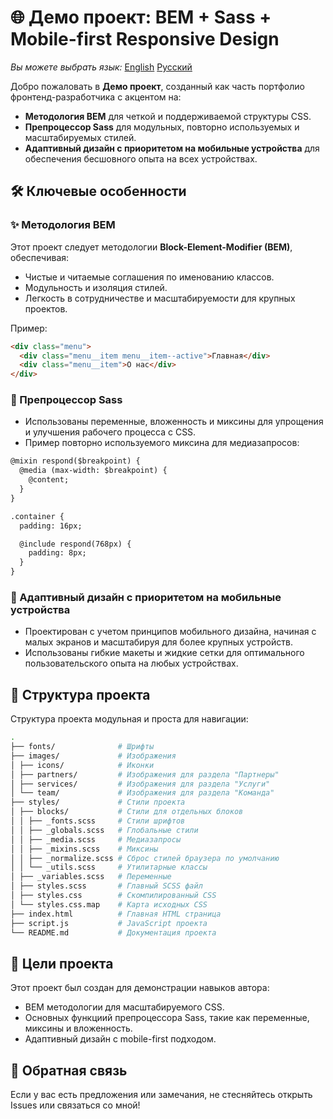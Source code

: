 
# 🌐 Демо проект: BEM + Sass + Mobile-first Responsive Design 
*Вы можете выбрать язык:* [English](README.md) [Русский](README.ru.md)

Добро пожаловать в **Демо проект**, созданный как часть портфолио фронтенд-разработчика с акцентом на:

- **Методология BEM** для четкой и поддерживаемой структуры CSS.
- **Препроцессор Sass** для модульных, повторно используемых и масштабируемых стилей.
- **Адаптивный дизайн с приоритетом на мобильные устройства** для обеспечения бесшовного опыта на всех устройствах.
  

## 🛠️ Ключевые особенности

### ✨ Методология BEM
Этот проект следует методологии **Block-Element-Modifier (BEM)**, обеспечивая:
- Чистые и читаемые соглашения по именованию классов.
- Модульность и изоляция стилей.
- Легкость в сотрудничестве и масштабируемости для крупных проектов.

Пример:
```html
<div class="menu">
  <div class="menu__item menu__item--active">Главная</div>
  <div class="menu__item">О нас</div>
</div>
```

### 🎨 Препроцессор Sass
- Использованы переменные, вложенность и миксины для упрощения и улучшения рабочего процесса с CSS.
- Пример повторно используемого миксина для медиазапросов:

```html
@mixin respond($breakpoint) {
  @media (max-width: $breakpoint) {
    @content;
  }
}

.container {
  padding: 16px;

  @include respond(768px) {
    padding: 8px;
  }
}
```

### 📱 Адаптивный дизайн с приоритетом на мобильные устройства
- Проектирован с учетом принципов мобильного дизайна, начиная с малых экранов и масштабируя для более крупных устройств.
- Использованы гибкие макеты и жидкие сетки для оптимального пользовательского опыта на любых устройствах.

<!--  
## 🖥️ Демонстрация
### 🎯 Живая версия - Оцените полностью адаптивную демонстрацию этого проекта в действии!
-->

## 📂 Структура проекта
Структура проекта модульная и проста для навигации:

```bash
.
├── fonts/              # Шрифты
├── images/             # Изображения
│ ├── icons/            # Иконки
│ ├── partners/         # Изображения для раздела "Партнеры"
│ ├── services/         # Изображения для раздела "Услуги"
│ └── team/             # Изображения для раздела "Команда"
├── styles/             # Стили проекта
│ ├── blocks/           # Стили для отдельных блоков
│ │ ├── _fonts.scss     # Стили шрифтов
│ │ ├── _globals.scss   # Глобальные стили
│ │ ├── _media.scss     # Медиазапросы
│ │ ├── _mixins.scss    # Миксины
│ │ ├── _normalize.scss # Сброс стилей браузера по умолчанию
│ │ └── _utils.scss     # Утилитарные классы
│ ├── _variables.scss   # Переменные
│ ├── styles.scss       # Главный SCSS файл
│ ├── styles.css        # Скомпилированный CSS
│ └── styles.css.map    # Карта исходных CSS
├── index.html          # Главная HTML страница
├── script.js           # JavaScript проекта
└── README.md           # Документация проекта
```

## 🎯 Цели проекта
Этот проект был создан для демонстрации навыков автора:

* BEM методологии для масштабируемого CSS.
* Основных функциий препроцессора Sass, такие как переменные, миксины и вложенность.
* Адаптивный дизайн с mobile-first подходом.

## 📢 Обратная связь
Если у вас есть предложения или замечания, не стесняйтесь открыть Issues или связаться со мной!
